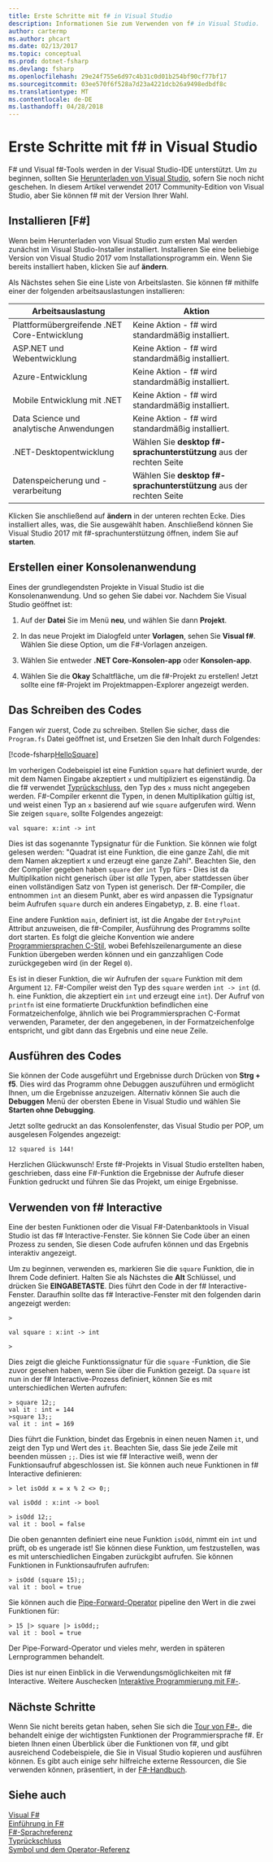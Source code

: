 ```yaml
---
title: Erste Schritte mit f# in Visual Studio
description: Informationen Sie zum Verwenden von f# in Visual Studio.
author: cartermp
ms.author: phcart
ms.date: 02/13/2017
ms.topic: conceptual
ms.prod: dotnet-fsharp
ms.devlang: fsharp
ms.openlocfilehash: 29e24f755e6d97c4b31c0d01b254bf90cf77bf17
ms.sourcegitcommit: 03ee570f6f528a7d23a4221dcb26a9498edbdf8c
ms.translationtype: MT
ms.contentlocale: de-DE
ms.lasthandoff: 04/28/2018
---
```

# <a name="get-started-with-f-in-visual-studio"></a>Erste Schritte mit f# in Visual Studio

F# und Visual f#-Tools werden in der Visual Studio-IDE unterstützt.  Um zu beginnen, sollten Sie [Herunterladen von Visual Studio](https://aka.ms/vsdownload?utm_source=mscom&utm_campaign=msdocs), sofern Sie noch nicht geschehen.  In diesem Artikel verwendet 2017 Community-Edition von Visual Studio, aber Sie können f# mit der Version Ihrer Wahl.

## <a name="installing-f"></a>Installieren [F#] #

Wenn beim Herunterladen von Visual Studio zum ersten Mal werden zunächst im Visual Studio-Installer installiert.  Installieren Sie eine beliebige Version von Visual Studio 2017 vom Installationsprogramm ein. Wenn Sie bereits installiert haben, klicken Sie auf **ändern**.

Als Nächstes sehen Sie eine Liste von Arbeitslasten. Sie können f# mithilfe einer der folgenden arbeitsauslastungen installieren:

|Arbeitsauslastung|Aktion|
|--------|------|
| Plattformübergreifende .NET Core-Entwicklung | Keine Aktion - f# wird standardmäßig installiert. |
| ASP.NET und Webentwicklung | Keine Aktion - f# wird standardmäßig installiert. |
| Azure-Entwicklung | Keine Aktion - f# wird standardmäßig installiert. |
| Mobile Entwicklung mit .NET | Keine Aktion - f# wird standardmäßig installiert. |
| Data Science und analytische Anwendungen | Keine Aktion - f# wird standardmäßig installiert. |
| .NET-Desktopentwicklung | Wählen Sie **desktop f#-sprachunterstützung** aus der rechten Seite |
| Datenspeicherung und -verarbeitung | Wählen Sie **desktop f#-sprachunterstützung** aus der rechten Seite |

Klicken Sie anschließend auf **ändern** in der unteren rechten Ecke.  Dies installiert alles, was, die Sie ausgewählt haben.  Anschließend können Sie Visual Studio 2017 mit f#-sprachunterstützung öffnen, indem Sie auf **starten**.

## <a name="creating-a-console-application"></a>Erstellen einer Konsolenanwendung

Eines der grundlegendsten Projekte in Visual Studio ist die Konsolenanwendung.  Und so gehen Sie dabei vor.  Nachdem Sie Visual Studio geöffnet ist:

1. Auf der **Datei** Sie im Menü **neu**, und wählen Sie dann **Projekt**.

2.  In das neue Projekt im Dialogfeld unter **Vorlagen**, sehen Sie **Visual f#**.  Wählen Sie diese Option, um die F#-Vorlagen anzeigen.

3. Wählen Sie entweder **.NET Core-Konsolen-app** oder **Konsolen-app**.

3. Wählen Sie die **Okay** Schaltfläche, um die f#-Projekt zu erstellen!  Jetzt sollte eine f#-Projekt im Projektmappen-Explorer angezeigt werden.

## <a name="writing-your-code"></a>Das Schreiben des Codes

Fangen wir zuerst, Code zu schreiben.  Stellen Sie sicher, dass die `Program.fs` Datei geöffnet ist, und Ersetzen Sie den Inhalt durch Folgendes:

[!code-fsharp[HelloSquare](../../../samples/snippets/fsharp/getting-started/hello-square.fs)]

Im vorherigen Codebeispiel ist eine Funktion `square` hat definiert wurde, der mit dem Namen Eingabe akzeptiert `x` und multipliziert es eigenständig.  Da die f# verwendet [Typrückschluss](../language-reference/type-inference.md), den Typ des `x` muss nicht angegeben werden.  F#-Compiler erkennt die Typen, in denen Multiplikation gültig ist, und weist einen Typ an `x` basierend auf wie `square` aufgerufen wird.  Wenn Sie zeigen `square`, sollte Folgendes angezeigt:

```
val square: x:int -> int
```

Dies ist das sogenannte Typsignatur für die Funktion.  Sie können wie folgt gelesen werden: "Quadrat ist eine Funktion, die eine ganze Zahl, die mit dem Namen akzeptiert x und erzeugt eine ganze Zahl".  Beachten Sie, den der Compiler gegeben haben `square` der `int` Typ fürs - Dies ist da Multiplikation nicht generisch über ist *alle* Typen, aber stattdessen über einen vollständigen Satz von Typen ist generisch.  Der f#-Compiler, die entnommen `int` an diesem Punkt, aber es wird anpassen die Typsignatur beim Aufrufen `square` durch ein anderes Eingabetyp, z. B. eine `float`.

Eine andere Funktion `main`, definiert ist, ist die Angabe der `EntryPoint` Attribut anzuweisen, die f#-Compiler, Ausführung des Programms sollte dort starten.  Es folgt die gleiche Konvention wie andere [Programmiersprachen C-Stil](https://en.wikipedia.org/wiki/Entry_point#C_and_C.2B.2B), wobei Befehlszeilenargumente an diese Funktion übergeben werden können und ein ganzzahligen Code zurückgegeben wird (in der Regel `0`).

Es ist in dieser Funktion, die wir Aufrufen der `square` Funktion mit dem Argument `12`.  F#-Compiler weist den Typ des `square` werden `int -> int` (d. h. eine Funktion, die akzeptiert ein `int` und erzeugt eine `int`).  Der Aufruf von `printfn` ist eine formatierte Druckfunktion befindlichen eine Formatzeichenfolge, ähnlich wie bei Programmiersprachen C-Format verwenden, Parameter, der den angegebenen, in der Formatzeichenfolge entspricht, und gibt dann das Ergebnis und eine neue Zeile.

## <a name="running-your-code"></a>Ausführen des Codes

Sie können der Code ausgeführt und Ergebnisse durch Drücken von **Strg + f5**.  Dies wird das Programm ohne Debuggen auszuführen und ermöglicht Ihnen, um die Ergebnisse anzuzeigen.  Alternativ können Sie auch die **Debuggen** Menü der obersten Ebene in Visual Studio und wählen Sie **Starten ohne Debugging**.

Jetzt sollte gedruckt an das Konsolenfenster, das Visual Studio per POP, um ausgelesen Folgendes angezeigt:

```
12 squared is 144!
```

Herzlichen Glückwunsch!  Erste f#-Projekts in Visual Studio erstellten haben, geschrieben, dass eine F#-Funktion die Ergebnisse der Aufrufe dieser Funktion gedruckt und führen Sie das Projekt, um einige Ergebnisse.

## <a name="using-f-interactive"></a>Verwenden von f# Interactive

Eine der besten Funktionen oder die Visual F#-Datenbanktools in Visual Studio ist das f# Interactive-Fenster.  Sie können Sie Code über an einen Prozess zu senden, Sie diesen Code aufrufen können und das Ergebnis interaktiv angezeigt.

Um zu beginnen, verwenden es, markieren Sie die `square` Funktion, die in Ihrem Code definiert.  Halten Sie als Nächstes die **Alt** Schlüssel, und drücken Sie **EINGABETASTE**.  Dies führt den Code in der f# Interactive-Fenster.  Daraufhin sollte das f# Interactive-Fenster mit den folgenden darin angezeigt werden:

```
>

val square : x:int -> int

>
```

Dies zeigt die gleiche Funktionssignatur für die `square` -Funktion, die Sie zuvor gesehen haben, wenn Sie über die Funktion gezeigt.  Da `square` ist nun in der f# Interactive-Prozess definiert, können Sie es mit unterschiedlichen Werten aufrufen:

```
> square 12;;
val it : int = 144
>square 13;;
val it : int = 169
```

Dies führt die Funktion, bindet das Ergebnis in einen neuen Namen `it`, und zeigt den Typ und Wert des `it`.  Beachten Sie, dass Sie jede Zeile mit beenden müssen `;;`.  Dies ist wie f# Interactive weiß, wenn der Funktionsaufruf abgeschlossen ist.  Sie können auch neue Funktionen in f# Interactive definieren:

```
> let isOdd x = x % 2 <> 0;;

val isOdd : x:int -> bool

> isOdd 12;;
val it : bool = false
```

Die oben genannten definiert eine neue Funktion `isOdd`, nimmt ein `int` und prüft, ob es ungerade ist! Sie können diese Funktion, um festzustellen, was es mit unterschiedlichen Eingaben zurückgibt aufrufen.  Sie können Funktionen in Funktionsaufrufen aufrufen:

```
> isOdd (square 15);;
val it : bool = true
```

Sie können auch die [Pipe-Forward-Operator](../language-reference/symbol-and-operator-reference/index.md) pipeline den Wert in die zwei Funktionen für:

```
> 15 |> square |> isOdd;;
val it : bool = true
```

Der Pipe-Forward-Operator und vieles mehr, werden in späteren Lernprogrammen behandelt.

Dies ist nur einen Einblick in die Verwendungsmöglichkeiten mit f# Interactive. Weitere Auschecken [Interaktive Programmierung mit F#-](../tutorials/fsharp-interactive/index.md).

## <a name="next-steps"></a>Nächste Schritte

Wenn Sie nicht bereits getan haben, sehen Sie sich die [Tour von F#-](../tour.md), die behandelt einige der wichtigsten Funktionen der Programmiersprache f#.  Er bieten Ihnen einen Überblick über die Funktionen von f#, und gibt ausreichend Codebeispiele, die Sie in Visual Studio kopieren und ausführen können.  Es gibt auch einige sehr hilfreiche externe Ressourcen, die Sie verwenden können, präsentiert, in der [F#-Handbuch](../index.md).

## <a name="see-also"></a>Siehe auch
 [Visual F#](index.md)  
 [Einführung in F#](../tour.md)  
 [F#-Sprachreferenz](../language-reference/index.md)  
 [Typrückschluss](../language-reference/type-inference.md)  
 [Symbol und dem Operator-Referenz](../language-reference/symbol-and-operator-reference/index.md)  

